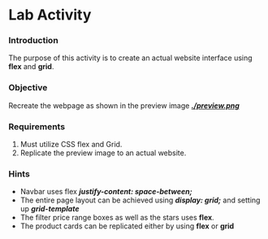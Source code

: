 # Lab Activity

### Introduction

The purpose of this activity is to create an actual website interface using **flex** and **grid**.

### Objective

Recreate the webpage as shown in the preview image <u>**_./preview.png_**</u>

### Requirements

1. Must utilize CSS flex and Grid.
2. Replicate the preview image to an actual website.

### Hints

- Navbar uses flex **_justify-content: space-between;_**
- The entire page layout can be achieved using **_display: grid;_** and setting up **_grid-template_**
- The filter price range boxes as well as the stars uses **flex**.
- The product cards can be replicated either by using **flex** or **grid**
